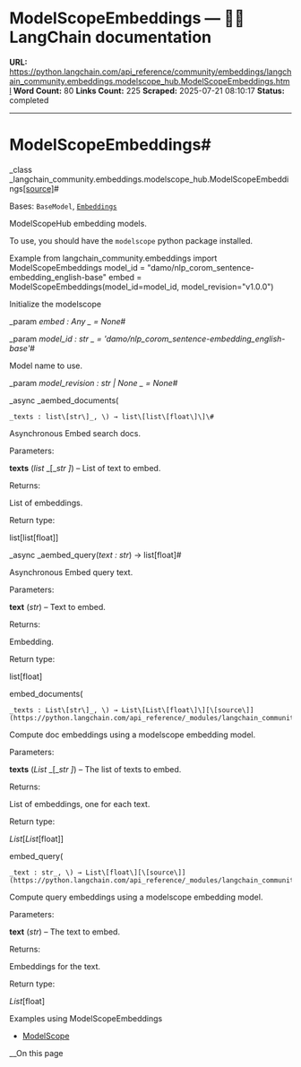 # ModelScopeEmbeddings — 🦜🔗 LangChain  documentation

**URL:** https://python.langchain.com/api_reference/community/embeddings/langchain_community.embeddings.modelscope_hub.ModelScopeEmbeddings.html
**Word Count:** 80
**Links Count:** 225
**Scraped:** 2025-07-21 08:10:17
**Status:** completed

---

# ModelScopeEmbeddings\#

_class _langchain\_community.embeddings.modelscope\_hub.ModelScopeEmbeddings[\[source\]](https://python.langchain.com/api_reference/_modules/langchain_community/embeddings/modelscope_hub.html#ModelScopeEmbeddings)\#     

Bases: `BaseModel`, [`Embeddings`](https://python.langchain.com/api_reference/core/embeddings/langchain_core.embeddings.embeddings.Embeddings.html#langchain_core.embeddings.embeddings.Embeddings "langchain_core.embeddings.embeddings.Embeddings")

ModelScopeHub embedding models.

To use, you should have the `modelscope` python package installed.

Example               from langchain_community.embeddings import ModelScopeEmbeddings     model_id = "damo/nlp_corom_sentence-embedding_english-base"     embed = ModelScopeEmbeddings(model_id=model_id, model_revision="v1.0.0")     

Initialize the modelscope

_param _embed _: Any_ _ = None_\#     

_param _model\_id _: str_ _ = 'damo/nlp\_corom\_sentence-embedding\_english-base'_\#     

Model name to use.

_param _model\_revision _: str | None_ _ = None_\#     

_async _aembed\_documents\(

    _texts : list\[str\]_, \) → list\[list\[float\]\]\#     

Asynchronous Embed search docs.

Parameters:     

**texts** \(_list_ _\[__str_ _\]_\) – List of text to embed.

Returns:     

List of embeddings.

Return type:     

list\[list\[float\]\]

_async _aembed\_query\(_text : str_\) → list\[float\]\#     

Asynchronous Embed query text.

Parameters:     

**text** \(_str_\) – Text to embed.

Returns:     

Embedding.

Return type:     

list\[float\]

embed\_documents\(

    _texts : List\[str\]_, \) → List\[List\[float\]\][\[source\]](https://python.langchain.com/api_reference/_modules/langchain_community/embeddings/modelscope_hub.html#ModelScopeEmbeddings.embed_documents)\#     

Compute doc embeddings using a modelscope embedding model.

Parameters:     

**texts** \(_List_ _\[__str_ _\]_\) – The list of texts to embed.

Returns:     

List of embeddings, one for each text.

Return type:     

_List_\[_List_\[float\]\]

embed\_query\(

    _text : str_, \) → List\[float\][\[source\]](https://python.langchain.com/api_reference/_modules/langchain_community/embeddings/modelscope_hub.html#ModelScopeEmbeddings.embed_query)\#     

Compute query embeddings using a modelscope embedding model.

Parameters:     

**text** \(_str_\) – The text to embed.

Returns:     

Embeddings for the text.

Return type:     

_List_\[float\]

Examples using ModelScopeEmbeddings

  * [ModelScope](https://python.langchain.com/docs/integrations/providers/modelscope/)

__On this page